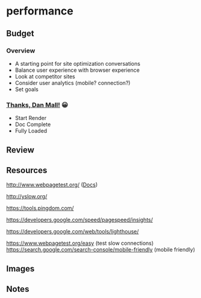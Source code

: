 # performance

## Budget

### Overview

- A starting point for site optimization conversations
- Balance user experience with browser experience
- Look at competitor sites 
- Consider user analytics (mobile? connection?)
- Set goals

### [Thanks, Dan Mall!](https://docs.google.com/spreadsheets/d/1ifac_Z-P9IgjzVZIWPV2qdugtwJ3HA9dkhvKmPUXBLo/edit#gid=0) :grinning:

- Start Render
- Doc Complete
- Fully Loaded

## Review

## Resources

http://www.webpagetest.org/ ([Docs](https://sites.google.com/a/webpagetest.org/docs/))

http://yslow.org/

https://tools.pingdom.com/

https://developers.google.com/speed/pagespeed/insights/

https://developers.google.com/web/tools/lighthouse/

https://www.webpagetest.org/easy (test slow connections)
https://search.google.com/search-console/mobile-friendly (mobile friendly)

## Images

## Notes